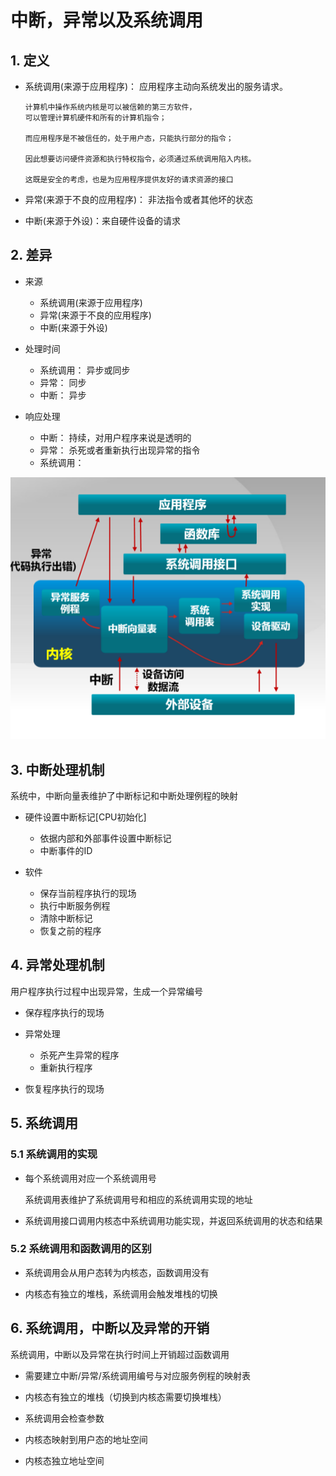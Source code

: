 # 中断，异常以及系统调用

## 1. 定义

- 系统调用(来源于应用程序)： 应用程序主动向系统发出的服务请求。

      计算机中操作系统内核是可以被信赖的第三方软件，
      可以管理计算机硬件和所有的计算机指令； 
      
      而应用程序是不被信任的，处于用户态，只能执行部分的指令；

      因此想要访问硬件资源和执行特权指令，必须通过系统调用陷入内核。
      
      这既是安全的考虑，也是为应用程序提供友好的请求资源的接口

- 异常(来源于不良的应用程序)： 非法指令或者其他坏的状态

- 中断(来源于外设)：来自硬件设备的请求

## 2. 差异

- 来源
    
    - 系统调用(来源于应用程序)
    - 异常(来源于不良的应用程序)
    - 中断(来源于外设)

- 处理时间
   
   - 系统调用： 异步或同步
   - 异常： 同步
   - 中断： 异步
    
- 响应处理

   - 中断： 持续，对用户程序来说是透明的
   - 异常： 杀死或者重新执行出现异常的指令
   - 系统调用： 

![](https://github.com/existorlive/existorlivepic/raw/master/%E6%88%AA%E5%B1%8F2020-10-10%20%E4%B8%8A%E5%8D%886.59.27.png)

## 3. 中断处理机制

系统中，中断向量表维护了中断标记和中断处理例程的映射

- 硬件设置中断标记[CPU初始化]
   
    - 依据内部和外部事件设置中断标记
    - 中断事件的ID

- 软件 

    - 保存当前程序执行的现场
    - 执行中断服务例程
    - 清除中断标记
    - 恢复之前的程序

## 4. 异常处理机制

用户程序执行过程中出现异常，生成一个异常编号

- 保存程序执行的现场
- 异常处理
    
    - 杀死产生异常的程序
    - 重新执行程序

- 恢复程序执行的现场

## 5. 系统调用

### 5.1 系统调用的实现

- 每个系统调用对应一个系统调用号

    系统调用表维护了系统调用号和相应的系统调用实现的地址

- 系统调用接口调用内核态中系统调用功能实现，并返回系统调用的状态和结果
    
### 5.2 系统调用和函数调用的区别

- 系统调用会从用户态转为内核态，函数调用没有

- 内核态有独立的堆栈，系统调用会触发堆栈的切换


## 6. 系统调用，中断以及异常的开销

系统调用，中断以及异常在执行时间上开销超过函数调用

- 需要建立中断/异常/系统调用编号与对应服务例程的映射表

- 内核态有独立的堆栈（切换到内核态需要切换堆栈）

- 系统调用会检查参数

- 内核态映射到用户态的地址空间

- 内核态独立地址空间


       
         




 


          
          